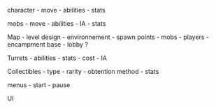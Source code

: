 character 		- move
				- abilities
				- stats
			
mobs			- move
				- abilities
				- IA
				- stats
			
Map				- level design	- environnement
								- spawn points  	- mobs
													- players
								- encampment base
								- lobby ?
							
Turrets			- abilities
				- stats
				- cost
				- IA
			
Collectibles 	- type
				- rarity
				- obtention method
				- stats
				
menus			- start
				- pause

UI